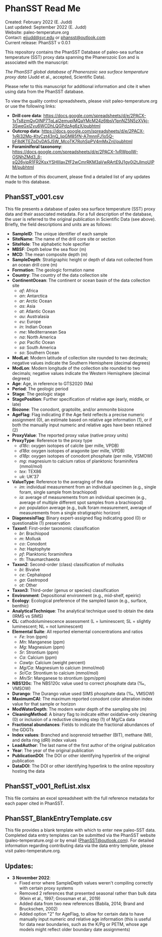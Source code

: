 # PhanSST Read Me

Created: February 2022 (E. Judd)
<br /> Last updated: September 2022 (E. Judd)
<br /> Website: paleo-temperature.org
<br /> Contact: ejjudd@syr.edu or phansst@outlook.com
<br /> Current release: PhanSST v 0.0.1

This repository contains the PhanSST Database of paleo-sea surface temperature (SST) proxy data spanning the Phanerozoic Eon and is associated with the 
manuscript: 

*The PhanSST global database of Phanerozoic sea surface temperature proxy data* (Judd et al., accepted, Scientific Data).

Please refer to this manuscript for additional information and cite it when using data from the PhanSST database.


To view the quality control spreadsheets, please visit paleo-temperature.org or use the following links:
* **Drill core data**: https://docs.google.com/spreadsheets/d/e/2PACX-1vTs8zmQyOINP7TqLaI2emuplMQaYMcM24z6tbsV1pnNZ5N5zXVkj-3SweGxlZyu6WCDhLQGPdzAg6zX/pubhtml
* **Outcrop data**: https://docs.google.com/spreadsheets/d/e/2PACX-1vRi32Mp-KtyCzt43nQ_ljpGM85fN-A7mnnFJ1o5Q-bF8dKTEZpDvDA5J5W_McoTK7RohSpPV4mMxZnI/pubhtml
* **Foraminiferal taxonomy**: https://docs.google.com/spreadsheets/d/e/2PACX-1vRWpolW-OSNhZMd3_8-sQ26yipR1FR2KsxYSHlIIavZfF2wCmrRKM3aVwRArtE9J1gy0j2tJlmoUIPM/pubhtml

At the bottom of this document, please find a detailed list of any updates made to this database.

## PhanSST_v001.csv
This file presents a database of paleo sea surface temperature (SST) proxy data and their associated metadata. For a full description of the database, the user is referred to the original publication in Scientific Data (see above). 
Briefly, the field descriptions and units are as follows:
* **SampleID**: The unique identifier of each sample
* **SiteName**: The name of the drill core site or section
* **SiteHole**: The alphabetic hole specifier
* **MBSF**: Depth below the sea floor (m)
* **MCD**: The mean composite depth (m)
* **SampleDepth**: Stratigraphic height or depth of data not collected from an ocean drill core (m)
* **Formation**: The geologic formation name
* **Country**: The country of the data collection site
* **ContinentOcean**: The continent or ocean basin of the data collection site
  * *af*: Africa
  * *an*: Antarctica
  * *ar*: Arctic Ocean
  * *as*: Asia
  * *at*: Atlantic Ocean
  * *au*: Australasia
  * *eu*: Europe
  * *in*: Indian Ocean
  * *me*: Mediterranean Sea
  * *na*: North America
  * *pa*: Pacific Ocean
  * *sa*: South America
  * *so*: Southern Ocean
* **ModLat**: Modern latitude of collection site rounded to two decimals; negative values indicate the Southern Hemisphere (decimal degrees)
* **ModLon**: Modern longitude of the collection site rounded to two decimals; negative values indicate the Western Hemisphere (decimal degrees)
* **Age**: Age, in reference to GTS2020 (Ma)
* **Period**: The geologic period
* **Stage**: The geologic stage
* **StagePosition**: Further specification of relative age (early, middle, or late)
* **Biozone**: The conodont, graptolite, and/or ammonite biozone
* **AgeFlag**: Flag indicating if the Age field reflects a precise numeric assignment (0), an estimate based on relative age information (1), or if both the manually input numeric and relative ages have been retained (2)
* **ProxyValue**: The reported proxy value (native proxy units)
* **ProxyType**: Reference to the proxy type
  * *d18c*: oxygen isotopes of calcite (per mille, VPDB)
  * *d18a*: oxygen isotopes of aragonite (per mille, VPDB)
  * *d18p*: oxygen isotopes of conodont phosphate (per mille, VSMOW)
  * *mg*: magnesium to calcium ratios of planktonic foraminifera (mmol/mol)
  * *tex*: TEX86
  * *uk*: UK’37
* **ValueType**: Reference to the averaging of the data
  * *im*: individual measurement from an individual specimen (e.g., single foram, single sample from brachiopod)
  * *ia*: average of measurements from an individual specimen (e.g., average of multiple different spot samples from a brachiopod)
  * *pa*: population average (e.g., bulk foram measurement, average of measurements from a single stratigraphic horizon)
* **DiagenesisFlag**: Binary expert-assigned flag indicating good (0) or questionable (1) preservation
* **Taxon1**: First-order taxonomic classification
  * *br*: Brachiopod
  * *m*: Mollusk
  * *co*: Conodont
  * *ha*: Haptophyte
  * *pf*: Planktonic foraminifera
  * *th*: Thaumarchaeota
* **Taxon2**: Second-order (class) classification of mollusks
  * *bi*: Bivalve
  * *ce*: Cephalopod
  * *ga*: Gastropod
  * *ot*: Other
* **Taxon3**: Third-order (genus or species) classification
* **Environment**: Depositional environment (e.g., mid-shelf, epeiric)
* **Ecology**: Ecological preference of the sampled taxon (e.g., surface, benthic)
* **AnalyticalTechnique**: The analytical technique used to obtain the data (IRMS vs SIMS)
* **CL**: cathodoluminescence assessment (L = luminescent; SL = slightly luminescent; NL = not luminescent)
* **Elemental Suite**: All reported elemental concentrations and ratios
  * *Fe*: Iron (ppm)
  * *Mn*: Manganese (ppm)
  * *Mg*: Magnesium (ppm)
  * *Sr*: Strontium (ppm)
  * *Ca*: Calcium (ppm)
  * *Cawtp*: Calcium (weight percent)
  * *Mg/Ca*: Magnesium to calcium (mmol/mol)
  * *Sr/Ca*: Strontium to calcium (mmol/mol)
  * *Mn/Sr*: Manganese to strontium (ppm/ppm)
* **NBS120c**: The NBS120c value used to correct phosphate data (‰, VMSOW)
* **Durango**: The Durango value used SIMS phosphate data (‰, VMSOW)
* **MaximumCAI**: The maximum reported conodont color alteration index value for that sample or horizon
* **ModWaterDepth**: The modern water depth of the sampling site (m)
* **CleaningMethod**: A binary flag to indicate either oxidative-only cleaning (0) or inclusion of a reductive cleaning step (1) of Mg/Ca data
* **Fractional abundances**: Fields to indicate the fractional abundances of the GDGTs
* **Index values**: Branched and isoprenoid tetraether (BIT), methane (MI), and delta ring (dRI) index values
* **LeadAuthor**: The last name of the first author of the original publication
* **Year**: The year of the original publication
* **PublicationDOI**: The DOI or other identifying hyperlink of the original publication
* **DataDOI**: The DOI or other identifying hyperlink to the online repository hosting the data


## PhanSST_v001_RefList.xlsx
This file contains an excel spreadsheet with the full reference metadata for each paper cited in PhanSST.


## PhanSST_BlankEntryTemplate.csv
This file provides a blank template with which to enter new paleo-SST data. 
Completed data entry templates can be submitted via the PhanSST website (paleo-temperature.org) or by email (PhanSST@outlook.com).
For detailed information regarding contributing data via the data entry template, please visit paleo-temperature.org.


## Updates:
* **3 November 2022**: 
  * Fixed error where SampleDepth values weren't compiling correctly with certain proxy systems
  * Removed 2 references that presented seasonal rather than bulk data (Klein et al., 1997; Grossman et al., 2019)
  * Added data from two new references (Babila, 2014; Brand and Bruckschen, 2002)
  * Added option "2" for AgeFlag, to allow for certain data to have manually input numeric *and* relative age information (this is useful for data near boundaries, such as the K/Pg or PETM, whose age models might reflect older boundary date assignments)



